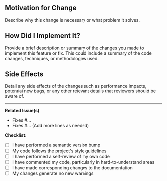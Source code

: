 ## Motivation for Change
Describe why this change is necessary or what problem it solves.

## How Did I Implement It?
Provide a brief description or summary of the changes you made to implement this feature or fix. This could include a summary of the code changes, techniques, or methodologies used.

## Side Effects
Detail any side effects of the changes such as performance impacts, potential new bugs, or any other relevant details that reviewers should be aware of.

---

**Related Issue(s)**
- Fixes #...
- Fixes #...
(Add more lines as needed)

**Checklist:**
- [ ] I have performed a semantic version bump
- [ ] My code follows the project's style guidelines
- [ ] I have performed a self-review of my own code
- [ ] I have commented my code, particularly in hard-to-understand areas
- [ ] I have made corresponding changes to the documentation
- [ ] My changes generate no new warnings

